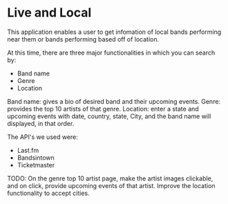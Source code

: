 # Live and Local

This application enables a user to get infomation of local bands performing near them or bands performing based off of location.

At this time, there are three  major functionalities in which you can search by:

* Band name
* Genre
* Location

Band name: gives a bio of desired band and their upcoming events. 
Genre: provides the top 10 artists of that genre. 
Location: enter a state and upcoming events with date, country, state, City, and the band name will displayed, in that order.

The API's we used were:

* Last.fm
* Bandsintown
* Ticketmaster

TODO: On the genre top 10 artist page, make the artist images clickable, and on click, provide upcoming events of that artist.
      Improve the location functionality to accept cities. 
